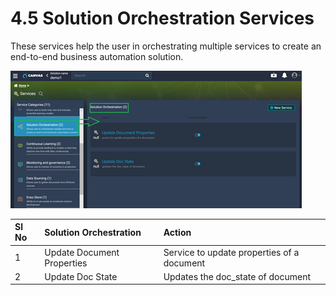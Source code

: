 # 4.5 Solution Orchestration Services

These services help the user in orchestrating multiple services to create an end-to-end business automation solution.

![](../../../.gitbook/assets/image%20%28143%29.png)



| **Sl No** | **Solution Orchestration** | **Action** |
| :--- | :--- | :--- |
| 1 | Update Document Properties | Service to update properties of a document |
| 2 | Update Doc State | Updates the doc\_state of document |

